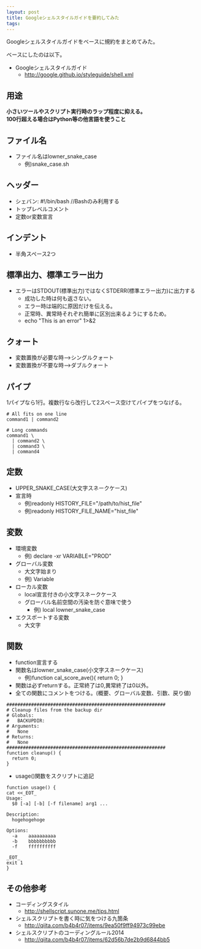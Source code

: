 ```yaml
---
layout: post
title: Googleシェルスタイルガイドを要約してみた
tags: 
---
```


Googleシェルスタイルガイドをベースに規約をまとめてみた。
<!-- more -->
ベースにしたのは以下。  
- Googleシェルスタイルガイド
  - <http://google.github.io/styleguide/shell.xml>

## 用途
**小さいツールやスクリプト実行時のラップ程度に抑える。**  
**100行超える場合はPython等の他言語を使うこと**

## ファイル名
- ファイル名はlowner_snake_case
  - 例)snake_case.sh

## ヘッダー
- シェバン: #!/bin/bash  //Bashのみ利用する
- トップレベルコメント
- 定数or変数宣言

## インデント
- 半角スペース2つ

## 標準出力、標準エラー出力
- エラーはSTDOUT(標準出力)ではなくSTDERR(標準エラー出力)に出力する
  - 成功した時は何も返さない。
  - エラー時は端的に原因だけを伝える。
  - 正常時、異常時それぞれ簡単に区別出来るようにするため。
  - echo "This is an error" 1>&2

## クォート
- 変数置換が必要な時-->シングルクォート
- 変数置換が不要な時-->ダブルクォート

## パイプ
1パイプなら1行。複数行なら改行して2スペース空けてパイプをつなげる。 
```
# All fits on one line
command1 | command2

# Long commands
command1 \
  | command2 \
  | command3 \
  | command4
```

## 定数
- UPPER_SNAKE_CASE(大文字スネークケース)
- 宣言時
  - 例)readonly HISTORY_FILE="/path/to/hist_file"
  - 例)readonly HISTORY_FILE_NAME="hist_file"

## 変数
- 環境変数
  - 例) declare -xr VARIABLE="PROD"
- グローバル変数
  - 大文字始まり
  - 例) Variable
- ローカル変数
  - local宣言付きの小文字スネークケース
  - グローバル名前空間の汚染を防ぐ意味で使う
    - 例) local lowner_snake_case
- エクスポートする変数
  - 大文字

## 関数
- function宣言する
- 関数名はlowner_snake_case(小文字スネークケース)
  - 例)function cal_score_ave(){ return 0; }
- 関数は必ずreturnする。正常終了は0,異常終了は0以外。
- 全ての関数にコメントをつける。(概要、グローバル変数、引数、戻り値)
```
##########################################################
# Cleanup files from the backup dir
# Globals:
#   BACKUPDIR:
# Arguments:
#   None
# Returns:
#   None
##########################################################
function cleanup() {
  return 0;
}
```

- usage()関数をスクリプトに追記
```
function usage() {
cat <<_EOT_
Usage:
  $0 [-a] [-b] [-f filename] arg1 ...

Description:
  hogehogehoge

Options:
  -a    aaaaaaaaaa
  -b    bbbbbbbbbb
  -f    ffffffffff

_EOT_
exit 1
}
```


## その他参考
- コーディングスタイル
  - http://shellscript.sunone.me/tips.html
- シェルスクリプトを書く時に気をつける九箇条
  - http://qiita.com/b4b4r07/items/9ea50f9ff94973c99ebe
- シェルスクリプトのコーディングルール2014
  - http://qiita.com/b4b4r07/items/62d56b7de2b9d6844bb5
